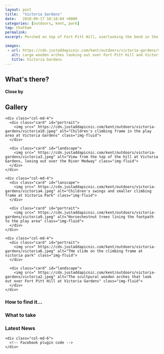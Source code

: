 ```yaml
---
layout: post
title:  "Victoria Gardens"
date:   2018-09-17 10:18:04 +0000
categories: [outdoors, kent, park]
tag: Chatham
permalink: 
excerpt: Perched on top of Fort Pitt Hill, overlooking the bend in the Medway River, here you can spread out your picnic blanket, sit back and watch the busy goings on below you.

images: 
 - url: https://cdn.justaddapicnic.com/kent/outdoors/victoria-gardens/victoria1.jpeg
   alt: Large wooden arches looking out over Fort Pitt Hill and Victoria Gardens.
   title: Victoria Gardens
---
```


## What's there?


#### Close by

## Gallery

<div class="container">

  <div class="row">

    <div class="col-md-4">
      <div class="card" id="portrait">
        <img src=" https://cdn.justaddapicnic.com/kent/outdoors/victoria-gardens/victoria10.jpeg" alt="Children's climbing frame in the play area at Victoria Gardens" class="img-fluid">
      </div>

      <div class="card" id="landscape">
        <img src=" https://cdn.justaddapicnic.com/kent/outdoors/victoria-gardens/victoria3.jpeg" alt="View from the top of the hill at Victoria Gardens, looing out over the River Medway" class="img-fluid">
      </div>  
    </div>

    <div class="col-md-4">
      <div class="card" id="lanscape">
        <img src=" https://cdn.justaddapicnic.com/kent/outdoors/victoria-gardens/victoria4.jpeg" alt="Children's swings and smaller climbing frame at Victoria Park" class="img-fluid">
      </div>

      <div class="card" id="portrait">
        <img src=" https://cdn.justaddapicnic.com/kent/outdoors/victoria-gardens/victoria9.jpeg" alt="Horsechestnut trees lining the footpath to the play area" class="img-fluid">
      </div>
    </div>

    <div class="col-md-4">
      <div class="card" id="portrait">
        <img src=" https://cdn.justaddapicnic.com/kent/outdoors/victoria-gardens/victoria6.jpeg" alt="THe slide on the climbing frame at victoria park" class="img-fluid">
      </div>

      <div class="card" id="landscape">
        <img src=" https://cdn.justaddapicnic.com/kent/outdoors/victoria-gardens/victoria2.jpeg" alt="The scultpural wooden arches that look out over Fort Pitt Hill at Victoria Gardens" class="img-fluid">
      </div>
    </div>

  </div>      
</div>


### How to find it...


### What to take

### Latest News

<div class="container">
  <div class="row">
    <div class="col-md-6">
      <!-- Twitter plugin code -->
    </div>
  
    <div class="col-md-6">
      <!-- Facebook plugin code -->
    </div>
  </div>
</div>
